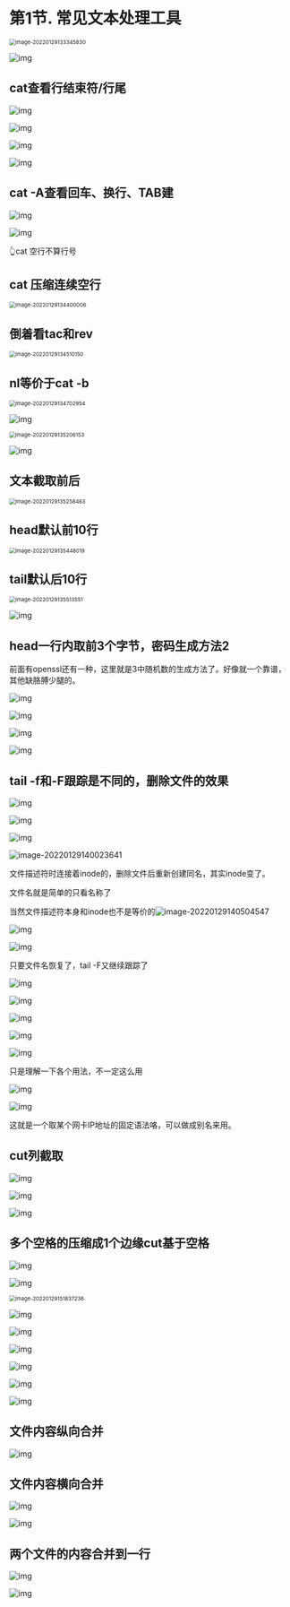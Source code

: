 # 第1节. 常见文本处理工具

<img src="1-常见文本处理工具.assets/image-20220129133345830.png" alt="image-20220129133345830" style="zoom: 67%;" /> 

![img](1-常见文本处理工具.assets/clip_image004.jpg)

## cat查看行结束符/行尾

![img](1-常见文本处理工具.assets/clip_image006.jpg)

 

![img](1-常见文本处理工具.assets/clip_image008.jpg)

![img](1-常见文本处理工具.assets/clip_image010.jpg)

![img](1-常见文本处理工具.assets/clip_image012.jpg)

##  cat -A查看回车、换行、TAB建

![img](1-常见文本处理工具.assets/clip_image014.jpg)

![img](1-常见文本处理工具.assets/clip_image016.jpg)

 👆cat 空行不算行号

 

## cat 压缩连续空行

<img src="1-常见文本处理工具.assets/image-20220129134400006.png" alt="image-20220129134400006" style="zoom:67%;" /> 

## 倒着看tac和rev

<img src="1-常见文本处理工具.assets/image-20220129134510150.png" alt="image-20220129134510150" style="zoom:67%;" /> 

## nl等价于cat -b

<img src="1-常见文本处理工具.assets/image-20220129134702954.png" alt="image-20220129134702954" style="zoom:67%;" /> 

![img](1-常见文本处理工具.assets/clip_image022.jpg)

<img src="1-常见文本处理工具.assets/image-20220129135206153.png" alt="image-20220129135206153" style="zoom:67%;" /> 

![img](1-常见文本处理工具.assets/clip_image024.jpg)

 

## 文本截取前后

<img src="1-常见文本处理工具.assets/image-20220129135258463.png" alt="image-20220129135258463" style="zoom:67%;" /> 

## head默认前10行

<img src="1-常见文本处理工具.assets/image-20220129135448019.png" alt="image-20220129135448019" style="zoom:67%;" /> 

## tail默认后10行

<img src="1-常见文本处理工具.assets/image-20220129135513551.png" alt="image-20220129135513551" style="zoom:67%;" /> 



![img](1-常见文本处理工具.assets/clip_image030.jpg)

## head一行内取前3个字节，密码生成方法2

前面有openssl还有一种，这里就是3中随机数的生成方法了。好像就一个靠谱，其他缺胳膊少腿的。

![img](1-常见文本处理工具.assets/clip_image032.jpg)

![img](1-常见文本处理工具.assets/clip_image034.jpg)

![img](1-常见文本处理工具.assets/clip_image036.jpg)

![img](1-常见文本处理工具.assets/clip_image038.jpg)

##  tail -f和-F跟踪是不同的，删除文件的效果

![img](1-常见文本处理工具.assets/clip_image040.jpg)

![img](1-常见文本处理工具.assets/clip_image042.jpg)

![img](1-常见文本处理工具.assets/clip_image044.jpg)

![image-20220129140023641](1-常见文本处理工具.assets/image-20220129140023641.png)

文件描述符时连接着inode的，删除文件后重新创建同名，其实inode变了。

文件名就是简单的只看名称了 

当然文件描述符本身和inode也不是等价的![image-20220129140504547](1-常见文本处理工具.assets/image-20220129140504547.png)



![img](1-常见文本处理工具.assets/clip_image048.jpg)

![img](1-常见文本处理工具.assets/clip_image050.jpg)

只要文件名恢复了，tail -F又继续跟踪了

![img](1-常见文本处理工具.assets/clip_image052.jpg)

![img](1-常见文本处理工具.assets/clip_image054.jpg)

![img](1-常见文本处理工具.assets/clip_image056.jpg)

![img](1-常见文本处理工具.assets/clip_image058.jpg)

![img](1-常见文本处理工具.assets/clip_image060.jpg)

只是理解一下各个用法，不一定这么用

![img](1-常见文本处理工具.assets/clip_image062.jpg)

 

![img](1-常见文本处理工具.assets/clip_image064.jpg)

这就是一个取某个网卡IP地址的固定语法咯，可以做成别名来用。

 

## cut列截取

![img](1-常见文本处理工具.assets/clip_image066.jpg)

![img](1-常见文本处理工具.assets/clip_image068.jpg)

 

![img](1-常见文本处理工具.assets/clip_image070.jpg)

## 多个空格的压缩成1个边缘cut基于空格

![img](1-常见文本处理工具.assets/clip_image072.jpg)

![img](1-常见文本处理工具.assets/clip_image074.jpg)

<img src="1-常见文本处理工具.assets/image-20220129151837236.png" alt="image-20220129151837236" style="zoom:67%;" /> 

![img](1-常见文本处理工具.assets/clip_image078.jpg)

![img](1-常见文本处理工具.assets/clip_image080.jpg)

![img](1-常见文本处理工具.assets/clip_image082.jpg)

![img](1-常见文本处理工具.assets/clip_image084.jpg)

![img](1-常见文本处理工具.assets/clip_image086.jpg)

![img](1-常见文本处理工具.assets/clip_image088.jpg)

##  文件内容纵向合并

![img](1-常见文本处理工具.assets/clip_image090.jpg)

## 文件内容横向合并

![img](1-常见文本处理工具.assets/clip_image092.jpg)

![img](1-常见文本处理工具.assets/clip_image094.jpg) 

## 两个文件的内容合并到一行

![img](1-常见文本处理工具.assets/clip_image096.jpg)

![img](1-常见文本处理工具.assets/clip_image098.jpg)
